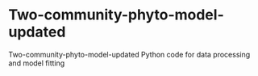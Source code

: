 # Two-community-phyto-model-updated
Two-community-phyto-model-updated Python code for data processing and model fitting
